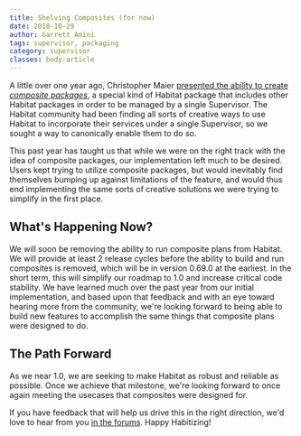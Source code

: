 ```yaml
---
title: Shelving Composites (for now)
date: 2018-10-29
author: Garrett Amini
tags: supervisor, packaging
category: supervisor
classes: body-article
---
```


A little over one year ago, Christopher Maier [presented the ability to create _composite packages_](https://www.habitat.sh/blog/2017/10/Introducing-Composites/), a special kind of Habitat package that includes other Habitat packages in order to be managed by a single Supervisor. The Habitat community had been finding all sorts of creative ways to use Habitat to incorporate their services under a single Supervisor, so we sought a way to canonically enable them to do so.

This past year has taught us that while we were on the right track with the idea of composite packages, our implementation left much to be desired. Users kept trying to utilize composite packages, but would inevitably find themselves bumping up against limitations of the feature, and would thus end implementing the same sorts of creative solutions we were trying to simplify in the first place.

## What's Happening Now?

We will soon be removing the ability to run composite plans from Habitat. We will provide at least 2 release cycles before the ability to build and run composites is removed, which will be in version 0.69.0 at the earliest. In the short term, this will simplify our roadmap to 1.0 and increase critical code stability. We have learned much over the past year from our initial implementation, and based upon that feedback and with an eye toward hearing more from the community, we're looking forward to being able to build new features to accomplish the same things that composite plans were designed to do.

## The Path Forward

As we near 1.0, we are seeking to make Habitat as robust and reliable as possible. Once we achieve that milestone, we're looking forward to once again meeting the usecases that composites were designed for.

If you have feedback that will help us drive this in the right direction, we'd love to hear from you [in the forums](https://forums.habitat.sh/t/the-plan-for-plan-composites/888). Happy Habitizing!
